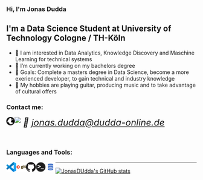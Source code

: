 ### Hi, I'm Jonas Dudda

## I'm a Data Science Student at University of Technology Cologne / TH-Köln

- 🔭 I am interested in Data Analytics, Knowledge Discovery and Maschine Learning for technical systems
- 🌱 I’m currently working on my bachelors degree
- 🥅 Goals: Complete a masters degree in Data Science, become a more exerienced developer, to gain technical and industry knowledge
- 🔋 My hobbies are playing guitar, producing music and to take advantage of cultural offers

### Contact me:
[<img align="left" width="22px" src="https://raw.githubusercontent.com/iconic/open-iconic/master/svg/globe.svg" />][linkedin]
[<img align="left" width="22px" src="https://cdn.jsdelivr.net/npm/simple-icons@v3/icons/youtube.svg" />][xing]
<i style="font-size:24px" class="fa">&#xf0e0; jonas.dudda@dudda-online.de</i>

<br />

### Languages and Tools:
<i align="left" class="fab fa-python" ></i>
<img align="left" alt="Visual Studio Code" width="26px" src="https://raw.githubusercontent.com/github/explore/80688e429a7d4ef2fca1e82350fe8e3517d3494d/topics/visual-studio-code/visual-studio-code.png" />
<img align="left" alt="Git" width="26px" src="https://raw.githubusercontent.com/github/explore/80688e429a7d4ef2fca1e82350fe8e3517d3494d/topics/git/git.png" />
<img align="left" alt="GitHub" width="26px" src="https://raw.githubusercontent.com/github/explore/78df643247d429f6cc873026c0622819ad797942/topics/github/github.png" />
<img align="left" alt="Terminal" width="26px" src="https://raw.githubusercontent.com/github/explore/80688e429a7d4ef2fca1e82350fe8e3517d3494d/topics/terminal/terminal.png" />
<img align="left" alt="SQL" width="26px" src="https://raw.githubusercontent.com/github/explore/80688e429a7d4ef2fca1e82350fe8e3517d3494d/topics/sql/sql.png" />

---

[![JonasDUdda's GitHub stats](https://github-readme-stats.vercel.app/api?username=JonasDudda&count_private=true&show_icons=true)](https://github.com/JonasDudda/github-readme-stats)

[linkedin]: https://www.linkedin.com/in/jonas-dudda-01b6981a1/
[xing]: https://www.xing.com/profile/Jonas_Dudda3
